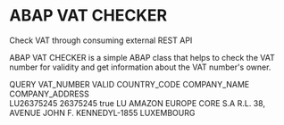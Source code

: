 # ABAP VAT CHECKER
Check VAT through consuming external REST API

ABAP VAT CHECKER is a simple ABAP class that helps to check the VAT number for validity and get information about the VAT number's owner.

QUERY         VAT_NUMBER    VALID    COUNTRY_CODE    COMPANY_NAME                   COMPANY_ADDRESS                             
LU26375245    26375245      true     LU              AMAZON EUROPE CORE S.A R.L.    38, AVENUE JOHN F. KENNEDYL-1855  LUXEMBOURG
